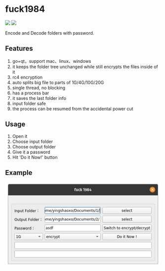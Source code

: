 # fuck1984

[<img src="https://img.shields.io/github/license/yingshaoxo/fuck1984">](https://github.com/yingshaoxo/fuck1984)
[<img src="https://img.shields.io/github/languages/top/yingshaoxo/fuck1984">](https://github.com/yingshaoxo/fuck1984)

Encode and Decode folders with password. 

## Features
1. go+qt，support mac、linux、windows
2. it keeps the folder tree unchanged while still encrypts the files inside of it
3. rc4 encryption
4. auto splits big file to parts of 1G/4G/10G/20G
5. single thread, no blocking
6. has a process bar
7. it saves the last folder info
8. input folder safe
9. the process can be resumed from the accidental power cut

## Usage
1. Open it
2. Choose input folder
3. Choose output folder
4. Give it a password
6. Hit 'Do it Now!' button

## Example
![image](show.png)
